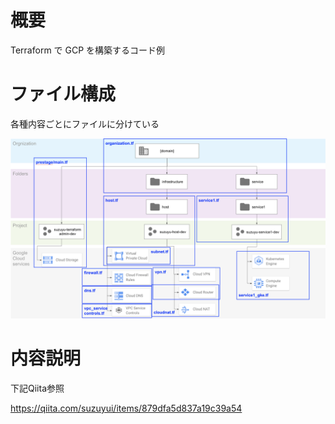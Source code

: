 # 概要
Terraform で GCP を構築するコード例

# ファイル構成
各種内容ごとにファイルに分けている

![フォルダ構成](image/folder_project_resource構成.png)

# 内容説明
下記Qiita参照

https://qiita.com/suzuyui/items/879dfa5d837a19c39a54

